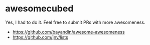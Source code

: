 awesomecubed
============

Yes, I had to do it. Feel free to submit PRs with more awesomeness.

- https://github.com/bayandin/awesome-awesomeness
- https://github.com/jnv/lists
